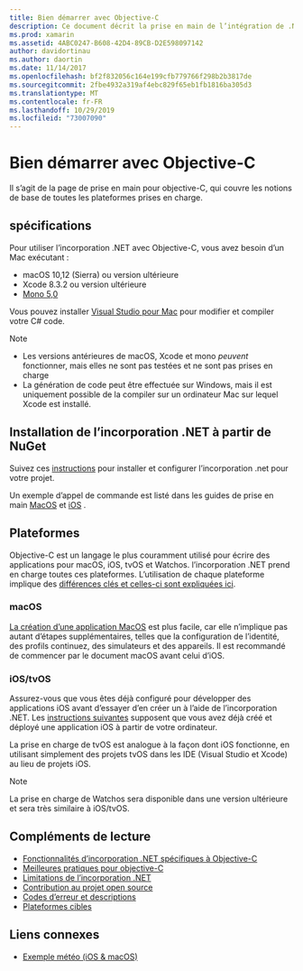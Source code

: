 ```yaml
---
title: Bien démarrer avec Objective-C
description: Ce document décrit la prise en main de l’intégration de .NET avec Objective-C. Il aborde les conditions requises, l’installation de l’incorporation .NET à partir de NuGet et les plateformes prises en charge.
ms.prod: xamarin
ms.assetid: 4ABC0247-B608-42D4-89CB-D2E598097142
author: davidortinau
ms.author: daortin
ms.date: 11/14/2017
ms.openlocfilehash: bf2f832056c164e199cfb779766f298b2b3817de
ms.sourcegitcommit: 2fbe4932a319af4ebc829f65eb1fb1816ba305d3
ms.translationtype: MT
ms.contentlocale: fr-FR
ms.lasthandoff: 10/29/2019
ms.locfileid: "73007090"
---
```

# <a name="getting-started-with-objective-c"></a>Bien démarrer avec Objective-C

Il s’agit de la page de prise en main pour objective-C, qui couvre les notions de base de toutes les plateformes prises en charge.

## <a name="requirements"></a>spécifications

Pour utiliser l’incorporation .NET avec Objective-C, vous avez besoin d’un Mac exécutant :

- macOS 10,12 (Sierra) ou version ultérieure
- Xcode 8.3.2 ou version ultérieure
- [Mono 5,0](https://www.mono-project.com/download/)

Vous pouvez installer [Visual Studio pour Mac](https://visualstudio.microsoft.com/vs/mac/) pour modifier et compiler votre C# code.

> [!NOTE]
>
> - Les versions antérieures de macOS, Xcode et mono _peuvent_ fonctionner, mais elles ne sont pas testées et ne sont pas prises en charge
> - La génération de code peut être effectuée sur Windows, mais il est uniquement possible de la compiler sur un ordinateur Mac sur lequel Xcode est installé.

## <a name="installing-net-embedding-from-nuget"></a>Installation de l’incorporation .NET à partir de NuGet

Suivez ces [instructions](~/tools/dotnet-embedding/get-started/install/install.md) pour installer et configurer l’incorporation .net pour votre projet.

Un exemple d’appel de commande est listé dans les guides de prise en main [MacOS](~/tools/dotnet-embedding/get-started/objective-c/macos.md) et [iOS](~/tools/dotnet-embedding/get-started/objective-c/ios.md) .

## <a name="platforms"></a>Plateformes

Objective-C est un langage le plus couramment utilisé pour écrire des applications pour macOS, iOS, tvOS et Watchos. l’incorporation .NET prend en charge toutes ces plateformes. L’utilisation de chaque plateforme implique des [différences clés et celles-ci sont expliquées ici](~/tools/dotnet-embedding/objective-c/platforms.md).

### <a name="macos"></a>macOS

[La création d’une application MacOS](~/tools/dotnet-embedding/get-started/objective-c/macos.md) est plus facile, car elle n’implique pas autant d’étapes supplémentaires, telles que la configuration de l’identité, des profils continuez, des simulateurs et des appareils. Il est recommandé de commencer par le document macOS avant celui d’iOS.

### <a name="ios--tvos"></a>iOS/tvOS

Assurez-vous que vous êtes déjà configuré pour développer des applications iOS avant d’essayer d’en créer un à l’aide de l’incorporation .NET. Les [instructions suivantes](~/tools/dotnet-embedding/get-started/objective-c/ios.md) supposent que vous avez déjà créé et déployé une application iOS à partir de votre ordinateur.

La prise en charge de tvOS est analogue à la façon dont iOS fonctionne, en utilisant simplement des projets tvOS dans les IDE (Visual Studio et Xcode) au lieu de projets iOS.

> [!NOTE]
> La prise en charge de Watchos sera disponible dans une version ultérieure et sera très similaire à iOS/tvOS.

## <a name="further-reading"></a>Compléments de lecture

- [Fonctionnalités d’incorporation .NET spécifiques à Objective-C](~/tools/dotnet-embedding/objective-c/index.md)
- [Meilleures pratiques pour objective-C](~/tools/dotnet-embedding/objective-c/best-practices.md)
- [Limitations de l’incorporation .NET](~/tools/dotnet-embedding/limitations.md)
- [Contribution au projet open source](https://github.com/mono/Embeddinator-4000/blob/master/Contributing.md)
- [Codes d’erreur et descriptions](~/tools/dotnet-embedding/errors.md)
- [Plateformes cibles](~/tools/dotnet-embedding/objective-c/platforms.md)

## <a name="related-links"></a>Liens connexes

- [Exemple météo (iOS & macOS)](https://github.com/jamesmontemagno/embeddinator-weather)
